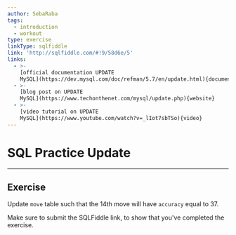 ```yaml
---
author: SebaRaba
tags:
  - introduction
  - workout
type: exercise
linkType: sqlfiddle
link: 'http://sqlfiddle.com/#!9/58d6e/5'
links:
  - >-
    [official documentation UPDATE
    MySQL](https://dev.mysql.com/doc/refman/5.7/en/update.html){documentation}
  - >-
    [blog post on UPDATE
    MySQL](https://www.techonthenet.com/mysql/update.php){website}
  - >-
    [video tutorial on UPDATE
    MySQL](https://www.youtube.com/watch?v=_lIot7sbTSo){video}
---
```


# SQL Practice Update


---

## Exercise

Update `move` table such that the 14th move will have `accuracy` equal to 37.

Make sure to submit the SQLFiddle link, to show that you've completed the exercise.
